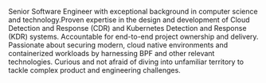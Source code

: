 Senior Software Engineer with exceptional background in computer science and technology.Proven expertise in the design and development of Cloud Detection and Response (CDR) and
Kubernetes Detection and Response (KDR) systems. Accountable for end-to-end project ownership and delivery. Passionate about securing modern, cloud native environments and
containerized workloads by harnessing BPF and other relevant technologies. Curious and not afraid of diving into unfamiliar territory to tackle complex product and engineering challenges.
